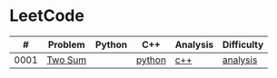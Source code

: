 LeetCode
========
 

| # | Problem | Python | C++ | Analysis | Difficulty |
|---| ----- | -------- | ---------- | ---------- | ---------- |
|0001|[Two Sum](https://leetcode.com/problems/two-sum/) | |[python](./src/0001-Two-Sum/two_sum.py)|[c++](./src/0001-Two-Sum/two_sum.cpp)| [analysis](./src/0001-Two-Sum/README.md) || |Easy|
